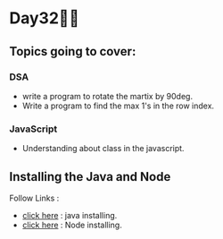 # Day32🧑‍💻
## Topics going to cover: 
### DSA
- write a program to rotate the martix by 90deg.
- Write a program to find the max 1's in the row index.

### JavaScript
- Understanding about class in the javascript.

## Installing the Java and Node 
Follow Links : 
- [click here](https://www.java.com/en/download/help/download_options.html) : java installing.
- [click here](https://nodejs.org/en/download) : Node installing.